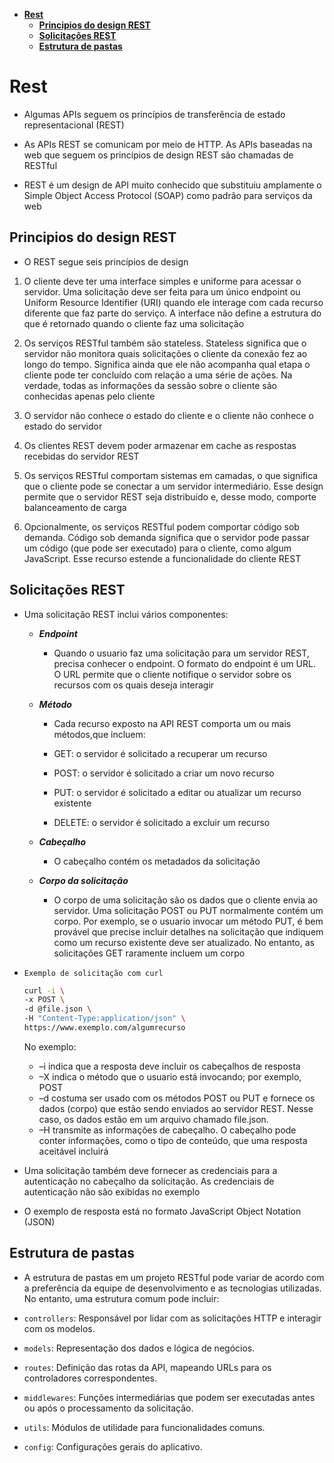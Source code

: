 - [**Rest**](#rest)
  - [**Principios do design REST**](#principios-do-design-rest)
  - [**Solicitações REST**](#solicitações-rest)
  - [**Estrutura de pastas**](#estrutura-de-pastas)

# **Rest**

- Algumas APIs seguem os princípios de transferência de estado representacional (REST)

- As APIs REST se comunicam por meio de HTTP. As APIs baseadas na web que seguem os princípios de design REST são chamadas de RESTful

- REST é um design de API muito conhecido que substituiu amplamente o Simple Object Access Protocol (SOAP) como padrão para serviços da web

## **Principios do design REST**

- O REST segue seis princípios de design

1. O cliente deve ter uma interface simples e uniforme para acessar o servidor. Uma solicitação deve ser feita para um único endpoint ou Uniform Resource Identifier (URI) quando ele interage com cada recurso diferente que faz parte do serviço. A interface não define a estrutura do que é retornado quando o cliente faz uma solicitação

2. Os serviços RESTful também são stateless. Stateless significa que o servidor não monitora quais solicitações o cliente da conexão fez ao longo do tempo. Significa ainda que ele não acompanha qual etapa o cliente pode ter concluído com relação a uma série de ações. Na verdade, todas as informações da sessão sobre o cliente são conhecidas apenas pelo cliente

3. O servidor não conhece o estado do cliente e o cliente não conhece o estado do servidor

4. Os clientes REST devem poder armazenar em cache as respostas recebidas do servidor REST

5. Os serviços RESTful comportam sistemas em camadas, o que significa que o cliente pode se conectar a um servidor intermediário. Esse design permite que o servidor REST seja distribuído e, desse modo, comporte balanceamento de carga

6. Opcionalmente, os serviços RESTful podem comportar código sob demanda. Código sob demanda significa que o servidor pode passar um código (que pode ser executado) para o cliente, como algum JavaScript. Esse recurso estende a funcionalidade do cliente REST

## **Solicitações REST**

- Uma solicitação REST inclui vários componentes:

  - **_Endpoint_**

    - Quando o usuario faz uma solicitação para um servidor REST, precisa conhecer o endpoint. O formato do endpoint é um URL. O URL permite que o cliente notifique o servidor sobre os recursos com os quais deseja interagir

  - **_Método_**

    - Cada recurso exposto na API REST comporta um ou mais métodos,que incluem:

    - GET: o servidor é solicitado a recuperar um recurso
    - POST: o servidor é solicitado a criar um novo recurso
    - PUT: o servidor é solicitado a editar ou atualizar um recurso existente
    - DELETE: o servidor é solicitado a excluir um recurso

  - **_Cabeçalho_**

    - O cabeçalho contém os metadados da solicitação

  - **_Corpo da solicitação_**

    - O corpo de uma solicitação são os dados que o cliente envia ao servidor. Uma solicitação POST ou PUT normalmente contém um corpo. Por exemplo, se o usuario invocar um método PUT, é bem provável que precise incluir detalhes na solicitação que indiquem como um recurso existente deve ser atualizado. No entanto, as solicitações GET raramente incluem um corpo

- `Exemplo de solicitação com curl`

  ```bash
  curl -i \
  -x POST \
  -d @file.json \
  -H "Content-Type:application/json" \
  https://www.exemplo.com/algumrecurso
  ```

  No exemplo:

  - –i indica que a resposta deve incluir os cabeçalhos de resposta
  - –X indica o método que o usuario está invocando; por exemplo, POST
  - –d costuma ser usado com os métodos POST ou PUT e fornece os dados (corpo) que estão sendo enviados ao servidor REST. Nesse caso, os dados estão em um arquivo chamado file.json.
  - –H transmite as informações de cabeçalho. O cabeçalho pode conter informações, como o tipo de conteúdo, que uma resposta aceitável incluirá

- Uma solicitação também deve fornecer as credenciais para a autenticação no cabeçalho da solicitação. As credenciais de autenticação não são exibidas no exemplo

- O exemplo de resposta está no formato JavaScript Object Notation (JSON)

## **Estrutura de pastas**

- A estrutura de pastas em um projeto RESTful pode variar de acordo com a preferência da equipe de desenvolvimento e as tecnologias utilizadas. No entanto, uma estrutura comum pode incluir:

- `controllers`: Responsável por lidar com as solicitações HTTP e interagir com os modelos.

- `models`: Representação dos dados e lógica de negócios.

- `routes`: Definição das rotas da API, mapeando URLs para os controladores correspondentes.

- `middlewares`: Funções intermediárias que podem ser executadas antes ou após o processamento da solicitação.

- `utils`: Módulos de utilidade para funcionalidades comuns.

- `config`: Configurações gerais do aplicativo.
